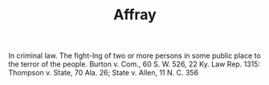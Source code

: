 ---
title: Affray
permalink: "/definitions/affray.html"
body: 'In criminal law. The fight-lng of two or more persons in some public place
  to the terror of the people. Burton v. Com., 60 S. W. 526, 22 Ky. Law Rep. 1315:
  Thompson v. State, 70 Ala. 26; State v. Allen, 11 N. C. 356'
published_at: '2018-07-07'
layout: post
---